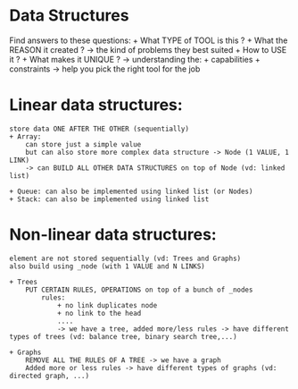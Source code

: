 # Data Structures
Find answers to these questions: 
    + What TYPE of TOOL is this ?
    + What the REASON it created ? 
        -> the kind of problems they best suited 
    + How to USE it ? 
    + What makes it UNIQUE ? 
        -> understanding the: 
            + capabilities 
            + constraints 
            -> help you pick the right tool for the job 

# Linear data structures: 
    store data ONE AFTER THE OTHER (sequentially)
    + Array: 
        can store just a simple value 
        but can also store more complex data structure -> Node (1 VALUE, 1 LINK)
        -> can BUILD ALL OTHER DATA STRUCTURES on top of Node (vd: linked list)

    + Queue: can also be implemented using linked list (or Nodes)
    + Stack: can also be implemented using linked list 

# Non-linear data structures:
    element are not stored sequentially (vd: Trees and Graphs)
    also build using _node (with 1 VALUE and N LINKS)

    + Trees 
        PUT CERTAIN RULES, OPERATIONS on top of a bunch of _nodes 
            rules: 
                + no link duplicates node 
                + no link to the head
                ....
                -> we have a tree, added more/less rules -> have different types of trees (vd: balance tree, binary search tree,...)

    + Graphs
        REMOVE ALL THE RULES OF A TREE -> we have a graph 
        Added more or less rules -> have different types of graphs (vd: directed graph, ...) 